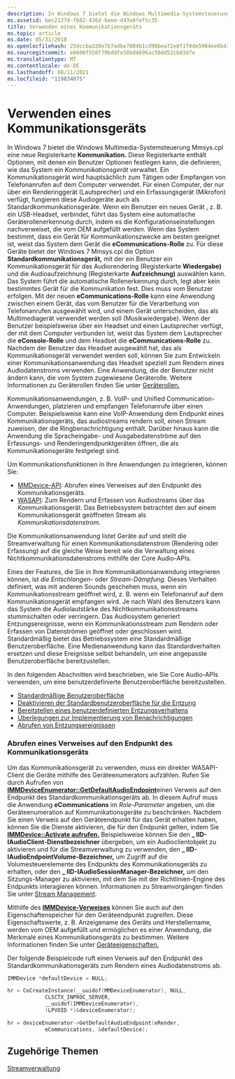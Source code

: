 ```yaml
---
description: In Windows 7 bietet die Windows Multimedia-Systemsteuerung Mmsys.cpl eine neue Registerkarte Kommunikation.
ms.assetid: bec2127d-fb82-436d-beee-d43e8fef5c35
title: Verwenden eines Kommunikationsgeräts
ms.topic: article
ms.date: 05/31/2018
ms.openlocfilehash: 25dccba320e7b7adbe7804b1cd98bea72e0f1f0de5904ee6b41df08934940ff3
ms.sourcegitcommit: e6600f550f79bddfe58bd4696ac50dd52cb03d7e
ms.translationtype: MT
ms.contentlocale: de-DE
ms.lasthandoff: 08/11/2021
ms.locfileid: "119834075"
---
```

# <a name="using-a-communication-device"></a>Verwenden eines Kommunikationsgeräts

In Windows 7 bietet die Windows Multimedia-Systemsteuerung Mmsys.cpl eine neue Registerkarte **Kommunikation.** Diese Registerkarte enthält Optionen, mit denen ein Benutzer Optionen festlegen kann, die definieren, wie das System ein *Kommunikationsgerät* verwaltet. Ein Kommunikationsgerät wird hauptsächlich zum Tätigen oder Empfangen von Telefonanrufen auf dem Computer verwendet. Für einen Computer, der nur über ein Renderinggerät (Lautsprecher) und ein Erfassungsgerät (Mikrofon) verfügt, fungieren diese Audiogeräte auch als Standardkommunikationsgeräte. Wenn ein Benutzer ein neues Gerät , z. B. ein USB-Headset, verbindet, führt das System eine automatische Geräterollenerkennung durch, indem es die Konfigurationseinstellungen nachverweiset, die vom OEM aufgefüllt werden. Wenn das System bestimmt, dass ein Gerät für Kommunikationszwecke am besten geeignet ist, weist das System dem Gerät die **eCommunications-Rolle** zu. Für diese Geräte bietet der Windows 7 Mmsys.cpl die Option **Standardkommunikationsgerät,** mit der ein Benutzer ein Kommunikationsgerät für das Audiorendering (Registerkarte **Wiedergabe)** und die Audioaufzeichnung (Registerkarte **Aufzeichnung)** auswählen kann. Das System führt die automatische Rollenerkennung durch, legt aber kein bestimmtes Gerät für die Kommunikation fest. Dies muss vom Benutzer erfolgen. Mit der neuen **eCommunications-Rolle** kann eine Anwendung zwischen einem Gerät, das vom Benutzer für die Verarbeitung von Telefonanrufen ausgewählt wird, und einem Gerät unterscheiden, das als Multimediagerät verwendet werden soll (Musikwiedergabe). Wenn der Benutzer beispielsweise über ein Headset und einen Lautsprecher verfügt, der mit dem Computer verbunden ist, weist das System dem Lautsprecher die **eConsole-Rolle** und dem Headset die **eCommunications-Rolle** zu. Nachdem der Benutzer das Headset ausgewählt hat, das als Kommunikationsgerät verwendet werden soll, können Sie zum Entwickeln einer Kommunikationsanwendung das Headset speziell zum Rendern eines Audiodatenstroms verwenden. Eine Anwendung, die der Benutzer nicht ändern kann, die vom System zugewiesene Geräterolle. Weitere Informationen zu Geräterollen finden Sie unter [Geräterollen.](device-roles.md)

Kommunikationsanwendungen, z. B. VoIP- und Unified Communication-Anwendungen, platzieren und empfangen Telefonanrufe über einen Computer. Beispielsweise kann eine VoIP-Anwendung dem Endpunkt eines Kommunikationsgeräts, das audiostreams rendern soll, einen Stream zuweisen, der die Ringbenachrichtigung enthält. Darüber hinaus kann die Anwendung die Spracheingabe- und Ausgabedatenströme auf den Erfassungs- und Renderingendpunktgeräten öffnen, die als Kommunikationsgeräte festgelegt sind.

Um Kommunikationsfunktionen in Ihre Anwendungen zu integrieren, können Sie:

-   [MMDevice-API](mmdevice-api.md): Abrufen eines Verweises auf den Endpunkt des Kommunikationsgeräts.
-   [WASAPI](wasapi.md): Zum Rendern und Erfassen von Audiostreams über das Kommunikationsgerät. Das Betriebssystem betrachtet den auf einem Kommunikationsgerät geöffneten Stream als *Kommunikationsdatenstrom.*

Die Kommunikationsanwendung listet Geräte auf und stellt die Streamverwaltung für einen Kommunikationsdatenstrom (Rendering oder Erfassung) auf die gleiche Weise bereit wie die Verwaltung eines Nichtkommunikationsdatenstroms mithilfe der Core Audio-APIs.

Eines der Features, die Sie in Ihre Kommunikationsanwendung integrieren können, ist *die Entschlangen-* oder *Stream-Dämpfung.* Dieses Verhalten definiert, was mit anderen Sounds geschehen muss, wenn ein Kommunikationsstream geöffnet wird, z. B. wenn ein Telefonanruf auf dem Kommunikationsgerät empfangen wird. Je nach Wahl des Benutzers kann das System die Audiolautstärke des Nichtkommunikationsstreams stummschalten oder verringern. Das Audiosystem generiert Entzungsereignisse, wenn ein Kommunikationsstream zum Rendern oder Erfassen von Datenströmen geöffnet oder geschlossen wird. Standardmäßig bietet das Betriebssystem eine Standardmäßige Benutzeroberfläche. Eine Medienanwendung kann das Standardverhalten ersetzen und diese Ereignisse selbst behandeln, um eine angepasste Benutzeroberfläche bereitzustellen.

In den folgenden Abschnitten wird beschrieben, wie Sie Core Audio-APIs verwenden, um eine benutzerdefinierte Benutzeroberfläche bereitzustellen.

-   [Standardmäßige Benutzeroberfläche](stream-attenuation.md)
-   [Deaktivieren der Standardbenutzeroberfläche für die Entzung](disabling-the-ducking-experience.md)
-   [Bereitstellen eines benutzerdefinierten Entzungsverhaltens](providing-a-custom-ducking-experience.md)
-   [Überlegungen zur Implementierung von Benachrichtigungen](handling-audio-ducking-events-from-communication-devices.md)
-   [Abrufen von Entzungsereignissen](getting-ducking-events-from-a-communication-device.md)

### <a name="getting-a-reference-to-the-communication-device-endpoint"></a>Abrufen eines Verweises auf den Endpunkt des Kommunikationsgeräts

Um das Kommunikationsgerät zu verwenden, muss ein direkter WASAPI-Client die Geräte mithilfe des Geräteenumerators aufzählen. Rufen Sie durch Aufrufen von [**IMMDeviceEnumerator::GetDefaultAudioEndpoint**](/windows/desktop/api/Mmdeviceapi/nf-mmdeviceapi-immdeviceenumerator-getdefaultaudioendpoint)einen Verweis auf den Endpunkt des Standardkommunikationsgeräts ab. In diesem Aufruf muss die Anwendung **eCommunications** im *Role-Parameter* angeben, um die Geräteenumeration auf Kommunikationsgeräte zu beschränken. Nachdem Sie einen Verweis auf den Geräteendpunkt für das Gerät erhalten haben, können Sie die Dienste aktivieren, die für den Endpunkt gelten, indem Sie [**IMMDevice::Activate aufrufen.**](/windows/desktop/api/Mmdeviceapi/nf-mmdeviceapi-immdevice-activate) Beispielsweise können Sie den **\_ IID-IAudioClient-Dienstbezeichner** übergeben, um ein Audioclientobjekt zu aktivieren und für die Streamverwaltung zu verwenden, den **\_ IID-IAudioEndpointVolume-Bezeichner,** um Zugriff auf die Volumesteuerelemente des Endpunkts des Kommunikationsgeräts zu erhalten, oder den **\_ IID-IAudioSessionManager-Bezeichner,** um den Sitzungs-Manager zu aktivieren, mit dem Sie mit der Richtlinien-Engine des Endpunkts interagieren können. Informationen zu Streamvorgängen finden Sie unter [Stream Management](stream-management.md).

Mithilfe des [**IMMDevice-Verweises**](/windows/desktop/api/Mmdeviceapi/nn-mmdeviceapi-immdevice) können Sie auch auf den Eigenschaftenspeicher für den Geräteendpunkt zugreifen. Diese Eigenschaftswerte, z. B. Anzeigename des Geräts und Herstellername, werden vom OEM aufgefüllt und ermöglichen es einer Anwendung, die Merkmale eines Kommunikationsgeräts zu bestimmen. Weitere Informationen finden Sie unter [Geräteeigenschaften.](device-properties.md)

Der folgende Beispielcode ruft einen Verweis auf den Endpunkt des Standardkommunikationsgeräts zum Rendern eines Audiodatenstroms ab.


```C++
IMMDevice *defaultDevice = NULL;

hr = CoCreateInstance(__uuidof(MMDeviceEnumerator), NULL,
            CLSCTX_INPROC_SERVER, 
            __uuidof(IMMDeviceEnumerator), 
            (LPVOID *)&deviceEnumerator);

hr = deviceEnumerator->GetDefaultAudioEndpoint(eRender, 
            eCommunications, &defaultDevice);
```



## <a name="related-topics"></a>Zugehörige Themen

<dl> <dt>

[Streamverwaltung](stream-management.md)
</dt> </dl>

 

 



